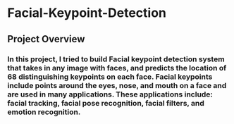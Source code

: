 # Facial-Keypoint-Detection

## Project Overview
### In this project, I tried to build Facial keypoint detection system that takes in any image with faces, and predicts the location of 68 distinguishing keypoints on each face. Facial keypoints include points around the eyes, nose, and mouth on a face and are used in many applications. These applications include: facial tracking, facial pose recognition, facial filters, and emotion recognition.
